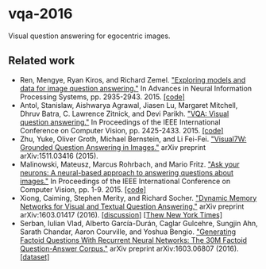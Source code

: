 # vqa-2016
Visual question answering for egocentric images.


## Related work

* Ren, Mengye, Ryan Kiros, and Richard Zemel. ["Exploring models and data for image question answering."](http://papers.nips.cc/paper/5640-exploring-models-and-data-for-image-question-answering) In Advances in Neural Information Processing Systems, pp. 2935-2943. 2015. [[code]](http://gitxiv.com/posts/6pFP3b8gqxWZdBfjf/exploring-models-and-data-for-image-question-answering)
* Antol, Stanislaw, Aishwarya Agrawal, Jiasen Lu, Margaret Mitchell, Dhruv Batra, C. Lawrence Zitnick, and Devi Parikh. ["VQA: Visual question answering."](http://www.cv-foundation.org/openaccess/content_iccv_2015/html/Antol_VQA_Visual_Question_ICCV_2015_paper.html) In Proceedings of the IEEE International Conference on Computer Vision, pp. 2425-2433. 2015. [[code]](http://gitxiv.com/posts/zDn9kkA66FnG3ZuKz/vqa-visual-question-answering)
*  Zhu, Yuke, Oliver Groth, Michael Bernstein, and Li Fei-Fei. ["Visual7W: Grounded Question Answering in Images."](http://web.stanford.edu/~yukez/visual7w.html) arXiv preprint arXiv:1511.03416 (2015).
*  Malinowski, Mateusz, Marcus Rohrbach, and Mario Fritz. ["Ask your neurons: A neural-based approach to answering questions about images."](http://www.cv-foundation.org/openaccess/content_iccv_2015/html/Malinowski_Ask_Your_Neurons_ICCV_2015_paper.html) In Proceedings of the IEEE International Conference on Computer Vision, pp. 1-9. 2015. [[code]](https://www.mpi-inf.mpg.de/departments/computer-vision-and-multimodal-computing/research/vision-and-language/visual-turing-challenge/)
*  Xiong, Caiming, Stephen Merity, and Richard Socher. ["Dynamic Memory Networks for Visual and Textual Question Answering."](http://arxiv.org/abs/1603.01417) arXiv preprint arXiv:1603.01417 (2016). [[discussion]](https://news.ycombinator.com/item?id=11237125) [[Thew New York Times]](http://www.nytimes.com/2016/03/07/technology/taking-baby-steps-toward-software-that-reasons-like-humans.html?_r=0)
* Serban, Iulian Vlad, Alberto García-Durán, Caglar Gulcehre, Sungjin Ahn, Sarath Chandar, Aaron Courville, and Yoshua Bengio. ["Generating Factoid Questions With Recurrent Neural Networks: The 30M Factoid Question-Answer Corpus."](http://arxiv.org/abs/1603.06807) arXiv preprint arXiv:1603.06807 (2016). [[dataset]](http://agarciaduran.org/)

